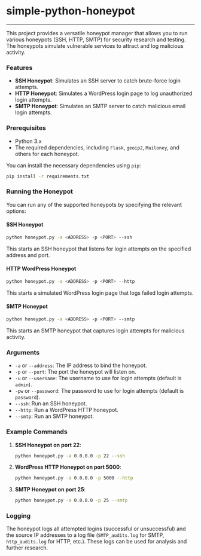 # simple-python-honeypot

---

This project provides a versatile honeypot manager that allows you to run various honeypots (SSH, HTTP, SMTP) for security research and testing. The honeypots simulate vulnerable services to attract and log malicious activity.

### Features
- **SSH Honeypot**: Simulates an SSH server to catch brute-force login attempts.
- **HTTP Honeypot**: Simulates a WordPress login page to log unauthorized login attempts.
- **SMTP Honeypot**: Simulates an SMTP server to catch malicious email login attempts.

### Prerequisites
- Python 3.x
- The required dependencies, including `Flask`, `geoip2`, `Mailoney`, and others for each honeypot.

You can install the necessary dependencies using `pip`:

```bash
pip install -r requirements.txt
```

### Running the Honeypot 

You can run any of the supported honeypots by specifying the relevant options:

#### SSH Honeypot
```bash
python honeypot.py -a <ADDRESS> -p <PORT> --ssh
```
This starts an SSH honeypot that listens for login attempts on the specified address and port.

#### HTTP WordPress Honeypot
```bash
python honeypot.py -a <ADDRESS> -p <PORT> --http
```
This starts a simulated WordPress login page that logs failed login attempts.

#### SMTP Honeypot
```bash
python honeypot.py -a <ADDRESS> -p <PORT> --smtp
```
This starts an SMTP honeypot that captures login attempts for malicious activity.

### Arguments

- `-a` or `--address`: The IP address to bind the honeypot.
- `-p` or `--port`: The port the honeypot will listen on.
- `-u` or `--username`: The username to use for login attempts (default is `admin`).
- `-pw` or `--password`: The password to use for login attempts (default is `password`).
- `--ssh`: Run an SSH honeypot.
- `--http`: Run a WordPress HTTP honeypot.
- `--smtp`: Run an SMTP honeypot.

### Example Commands

1. **SSH Honeypot on port 22**:
   ```bash
   python honeypot.py -a 0.0.0.0 -p 22 --ssh
   ```

2. **WordPress HTTP Honeypot on port 5000**:
   ```bash
   python honeypot.py -a 0.0.0.0 -p 5000 --http
   ```

3. **SMTP Honeypot on port 25**:
   ```bash
   python honeypot.py -a 0.0.0.0 -p 25 --smtp
   ```

### Logging
The honeypot logs all attempted logins (successful or unsuccessful) and the source IP addresses to a log file (`SMTP_audits.log` for SMTP, `http_audits.log` for HTTP, etc.). These logs can be used for analysis and further research.

